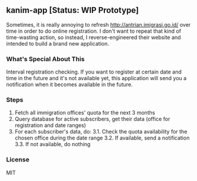 ## kanim-app [Status: WIP Prototype]

Sometimes, it is really annoying to refresh http://antrian.imigrasi.go.id/ over time in order to do online registration. I don't want to repeat that kind of time-wasting action, so instead, I reverse-engineered their website and intended to build a brand new application.

### What's Special About This

Interval registration checking. If you want to register at certain date and time in the future and it's not available yet, this application will send you a notification when it becomes available in the future.

### Steps

1. Fetch all immigration offices' quota for the next 3 months
2. Query database for active subscribers, get their data (office for registration and date ranges)
3. For each subscriber's data, do:
    3.1. Check the quota availability for the chosen office during the date range
    3.2. If available, send a notification
    3.3. If not available, do nothing

### License

MIT
